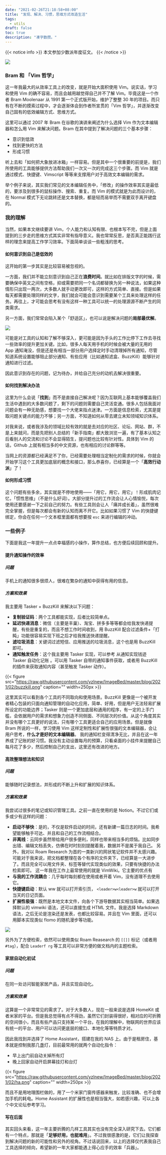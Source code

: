 ```yaml
---
date: "2021-02-26T21:18:58+08:00"
title: "发现、解决、习惯，思维方式改造生活"
tags:
  - utils
draft: false
toc: true
description: "凑字数攒。"
---
```


{{< notice info >}}
本文参加少数派年度征文。
{{< /notice >}}

![](https://raw.githubusercontent.com/yzlnew/ImageBed/master/blog/2021/02/3_steps.png)

### Bram 和 「Vim 哲学」

这一年我最大的从效率工具上的改变，就是开始大面积使用 Vim。说实话，学习和使用 Vim 的确不容易，而且会越用越觉得自己并不了解 Vim。毕竟这是一个作者 Bram Moolenaar 从 1991 第一个正式版开始，维护了整整 30 年的项目。而只有在不断的摸索过程中，才会逐渐体会到作者所宣贯的「Vim 哲学」，并逐渐改变自己固有的低效编辑方式、思维方式。

这里可以通过 2007 年 Bram 在谷歌的演讲来阐述为什么选择 Vim 作为文本编辑器和怎么用 Vim 来解决问题。Bram 在其中提到了解决问题的三个基本步骤：
- 意识到低效
- 找到更快的方法
- 形成习惯

听上去和「如何把大象放进冰箱」一样容易。但是其中一个很重要的前提是，我们所使用的工具能够提供方法帮助我们一次又一次的完成这三个步骤。而 Vim 就是通过模式、快捷键、Vimscript 等等来支撑用户对于高效文本编辑的需求。

举个例子来说，其实我们常见的文本编辑任务中，「修改」的操作效率其实是最低的，要涉及到很多的鼠标操作、搜索、重复。而 Vim 的模式就是为此而设计的，在 Normal 模式下无论跳转还是文本替换，都是轻而易举而不需要双手离开键盘的。

### 我的理解

当然，如果本文继续要讲 Vim，个人能力和认知有限、也根本写不完，但是上面提到的三步走的思维方式其实非常有指导意义。我也常常反思，是否真正能践行这样的理念来提高工作学习效率。下面简单谈谈一些粗浅的思考。

#### 如何意识到自己是低效的

这开始的第一步其实是比较容易被忽视的。

一方面，我们并不能立刻意识到自己正在**浪费时间**。就比如在排版文字的时候，需要确保中英文之间有空格，抑或需要把同一个名词都替换为另一种说法，如果这种情形只出现一两次，大多数人就手动更改即可，这样的方式简单、直接。但是如果每天都需要处理同样的文字，我们就会可能会意识到需要某个工具来处理这样的任务。再往上，才可能会思考有没有这样一种工具可以统一的处理源源不断产生的同类需求。

另一方面，我们常常会陷入某个「舒适区」，也可以说是解决问题的**局部最优解**。

![](https://raw.githubusercontent.com/yzlnew/ImageBed/master/blog/2021/02/local.png)

可能是对工具的认知和了解不够深入，更可能是因为手头的工作比停下工作去寻找一些效率的提升更加关键。比如，很多人每天用手机的时候会被大量的无用的 App 通知淹没，但是还是有相当一部分用户选择定时手动清理掉所有通知，尽管知道系统设置能够阻止部分通知、有些应用（比如通知滤盒、BuzzKill）能够针对通知进行过滤。

因此意识到存在的问题，记为待办，并给自己充分的动机去解决很重要。

#### 如何找到解决办法

这里为什么会说「**找到**」而不是直接自己解决呢？因为互联网上基本能够覆盖我们生活中遇到的大多数问题了，剩下的问题则需要自己灵活变通。很多人包括我面对问题会有一种无助感，想要找一个大佬来指点迷津。一方面是信息检索，尤其是提取问题关键点的能力不够；另一方面，不知道如何从零去建立未知领域知识体系。

对我来说，或者我涉及的领域比较有效的就是去对应的社区、论坛、网站、群，不是上来就问，而是先把别人总结的「新手指南」都大致浏览一遍，有了基本认知之后看别人的交流和讨论不会显得陌生，提问题也比较有针对性。具体到 Vim 的话，Github 上就有相当多的中文资源，也有相应的讨论群等等。

当网上的资源都已经满足不了你，已经需要处理相当定制化的需求的时候，你就会开始学习这个工具更加底层的概念和接口，那么恭喜你，已经算是一个「**高效行动派**」了！

#### 如何形成习惯

这个问题有些多余，其实就是不停地使用——「用它，用它，用它」！形成肌肉记忆，「惯性思维」（不是什么好词）。大部分提升过的工作流会让人心情愉悦，每次使用还要感谢一下之前自己的努力。有些工具则会让人「痛并成长着」，虽然很难完全掌握，但是每次都会有新的认知而离不开它。比如如果习惯了 Vim 的快捷键绑定，你会在任何一个文本框里面都有想要按 `esc` 来进行编辑的冲动。

### 一些例子

下面是我这一年提升一点点幸福感的小操作，算作总结，也方便后续回顾和提升。

#### 提升通知操作的效率

##### 问题

手机上的通知很多很烦人，很难在繁杂的通知中获得有用的信息。

##### 方案和效果

我主要用 Tasker + BuzzKill 来解决以下问题：

- **复制验证码**：两个工具都能实现，后者比较简单点。
- **延迟快递消息**：微信（主要是丰巢）、淘宝、拼多多等等都会给我发快递提醒，有些是重复的，而且不想工作时间收到，用 BuzzKill 配合过滤条件+「打盹」功能很容易实现下班之后才给我推送快递提醒。
- **滤垃圾消息**：关键词过滤短信、应用推送的垃圾消息，这个也是用 BuzzKill 即可。
- **通知触发任务**：这个我主要用 Tasker 实现，可以参考 从通知实现钱迹 Tasker 自动化记账 。可以用 Tasker 自带的通知事件获取，或者用 BuzzKill 的插件来获取通知内容（甚至触发 Tasker 动作）。

{{< figure src="https://raw.githubusercontent.com/yzlnew/ImageBed/master/blog/2021/02/buzzkill.png" caption="" width=250px >}}

这里其实可以看到各个工具的不同取向和使用场景。BuzzKill 更像是一个被开发者精心包装的只面向通知管理的自动化应用，简单、好用，但是用户无法轻易扩展所设定的功能边界；Tasker 则是一个更加底层和通用的程序，有一定的上手门槛，会依据用户的需求和想象力创造不同侧面、不同层次的价值。从这个角度其实并没有哪个工具更好的说法，只有哪个工具更适合自己的应用场景。但是就像 Bram 所说的一样，学习使用 Vim 这样定制性和扩展性很强的文本编辑器，会让用户思考，**什么才是好的文本编辑器**。
我的通知栏变得清净无比，并且在这一年养成了记账的好习惯。我没有主动设置每月的预算，只看桌面的小挂件来提醒自己每月花了多少，然后控制自己的支出，这里还有改进的地方。

#### 高效整理想法和知识

##### 问题

能够随时记录想法，并形成的不断上升和扩展的知识体系。

##### 方案和效果

我尝试过很多的笔记或知识管理工具。之前一直在使用的是 Notion。不过它们或多或少有这样的问题：

- **启动不够快**：是的，不仅是软件启动的时间，还有新建一篇日志的时间。我希望能够触手可达、并且和自己的工作流相结合。
- **非离线**：云同步虽然带给用户很多便利，同样也带来相当多的烦恼。比如同步出错、编辑文档丢失，仿佛在时时刻刻提醒着我，数据并不是属于我自己。
另外，我对以 Roam Research 为首的一类新兴的网状笔记软件并不太感兴趣。可能对于我来说，把文档都整理在各个有序的文件夹下，已经算是一大进步了。而且完全可以用文件夹、标签等替代实现类似的效果，只要有快捷的办法检索即可。
这一年我在工作上最常使用的就是 VimWiki。它主要的优点有
- **与我的工作流耦合**：几乎每时每刻都在使用或者开着 Vim，没有道理不去使用它。
- **快捷键启动**：默认 <leader>ww 就可以打开索引页， `<leader>w<leader>w` 就可以打开当天的日记页面。
- **扩展性极强**：既然是本地文本文件，向各个下游导数据其实相当简单。如果选择默认的 vimwiki 语法，还可以直接生成 HTML 文件。我是选择 Markdown 语法，之后无论是渲染还是发表，也都比较容易。并且在 Vim 里面，还可以用脚本实现类似 flomo 的随机漫步等功能。

![](https://raw.githubusercontent.com/yzlnew/ImageBed/master/blog/2021/02/vimwiki.png)

另外为了方便检索，依然可以使用类似 Roam Reasearch 的 `[[]]` 标记（或者用 `#tag`），配合 `Leaderf rg` 等工具可以非常方便的做文档内的主题检索。

#### 家居自动化初试

##### 问题

在同一处访问智能家居产品，并且实现自动化。

##### 方案和效果

这算是一个非常常见的需求了。对于大多数人，现在一般来说是选择 HomeKit 或者米家的平台。但是我总觉得有点不得劲，虽然它们封装得很好，相对应的可折腾的空间很小，而且有些产品只支持某一个平台。在我的理解中，物联网的世界应该有统一的平台、用户可以访问更底层的接口、本地化等等特质才对。

因此我找到并选择了 Home Assistant，搭建在我的 NAS 上。由于是租房住，基本就是控制我那几盏灯，目前最常用的就两个自动化指令：

- 早上出门前自动关掉所有灯
- 晚上回家自动开启屏幕挂灯和台灯

{{< figure src="https://raw.githubusercontent.com/yzlnew/ImageBed/master/blog/2021/02/ha.png" caption="" width=250px >}}

而且不是用地理围栏做的，用了一个米家门窗传感器来触发，比较准确、也不会增加手机的耗电。Home Assistant 的扩展性也是相当强大，如若感兴趣，可以上各个中文论坛参考学习。

#### 写在后面

其实回头来看，这一年主要折腾的几样工具其实也没有完全深入研究下去。它们都有一个特点，那就是「**足够好用，也挺难用**」。不过我很感激的是，它们让我探查到解决问题的新的可能性和另外的视角。不过话说回来，以上的选择仅代表我自己工具选择的倾向，希望新的一年大家都能遇上得心应手的效率「兵器」。
